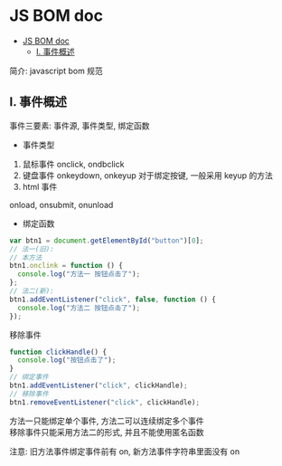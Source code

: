 # JS BOM doc

- [JS BOM doc](#js-bom-doc)
  - [I. 事件概述](#i-事件概述)

简介: javascript bom 规范

## I. 事件概述

事件三要素: 事件源, 事件类型, 绑定函数

- 事件类型

1. 鼠标事件
   onclick, ondbclick
2. 键盘事件
   onkeydown, onkeyup
   对于绑定按键, 一般采用 keyup 的方法
3. html 事件

onload, onsubmit, onunload

- 绑定函数

```js
var btn1 = document.getElementById("button")[0];
// 法一(旧):
// 本方法
btn1.onclink = function () {
  console.log("方法一 按钮点击了");
};
// 法二(新):
btn1.addEventListener("click", false, function () {
  console.log("方法二 按钮点击了");
});
```

移除事件

```js
function clickHandle() {
  console.log("按钮点击了");
}
// 绑定事件
btn1.addEventListener("click", clickHandle);
// 移除事件
btn1.removeEventListener("click", clickHandle);
```

方法一只能绑定单个事件, 方法二可以连续绑定多个事件  
移除事件只能采用方法二的形式, 并且不能使用匿名函数

注意: 旧方法事件绑定事件前有 on, 新方法事件字符串里面没有 on
